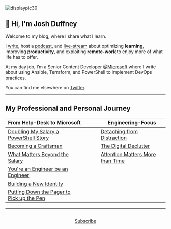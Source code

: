 ![displaypic30](/img/displaypic30.png)

## 👋 Hi, I'm Josh Duffney

Welcome to my blog, where I share what I learn.

I [write](/posts), host a [podcast](perspectivesintech.com), and [live-stream](https://www.twitch.tv/duffney) about optimizing **learning**, improving **productivity**, and exploiting **remote-work** to enjoy more of what life has to offer.

At my day job, I’m a Senior Content Developer [@Microsoft](https://twitter.com/Microsoft) where I write about using Ansible, Terraform, and PowerShell to implement DevOps practices.

You can find me elsewhere on [Twitter](https://twitter.com/joshduffney).

---

## My Professional and Personal Journey

|**From Help-Desk to Microsoft**|<img width=50/>|**Engineering-Focus**|
|---	|---	|---	|
|[Doubling My Salary a PowerShell Story](/doubling-my-salary-a-powershell-story/)|   	|[Detaching from Distraction](/detaching-from-distraction/)|
|[Becoming a Craftsman](/becoming-a-craftsman)||[The Digital Declutter](/the-digital-declutter/)|
|[What Matters Beyond the Salary](/what-matters-beyond-the-salary)|   	|[Attention Matters More than Time](/attention-matters-more-than-time/)|
|[You're an Engineer be an Engineer](/youre-an-engineer-be-an-engineer)|   	|   	|
|[Building a New Identity](https://duffney.io/building-a-new-identity/)|   	|   	|
|[Putting Down the Pager to Pick up the Pen](https://duffney.io/putting-down-the-pager-to-pick-up-the-pen/)|||

---

<br>

<div align="center">
<a href="https://duffney.substack.com/">Subscribe</a>
</div>

<br>